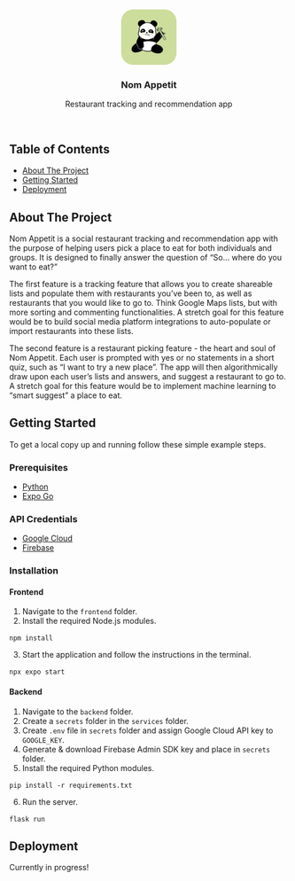 <br>
<div>
  <p align="center">
    <a href="">
      <img src="frontend/assets/logo.png" alt="Logo" width="100" height="100">
    </a>
  </p>
  <h3 align="center">Nom Appetit</h3>
  <p align="center">Restaurant tracking and recommendation app<p>
</div>
<br>

## Table of Contents
+ [About The Project](#abouttheproject)
+ [Getting Started](#getting-started)
+ [Deployment](#deployment)

## About The Project
Nom Appetit is a social restaurant tracking and recommendation app with the purpose of helping users pick a place to eat for both individuals and groups. It is designed to finally answer the question of “So… where do you want to eat?”

The first feature is a tracking feature that allows you to create shareable lists and populate them with restaurants you’ve been to, as well as restaurants that you would like to go to. Think Google Maps lists, but with more sorting and commenting functionalities. A stretch goal for this feature would be to build social media platform integrations to auto-populate or import restaurants into these lists.

The second feature is a restaurant picking feature - the heart and soul of Nom Appetit. Each user is prompted with yes or no statements in a short quiz, such as “I want to try a new place”. The app will then algorithmically draw upon each user’s lists and answers, and suggest a restaurant to go to. A stretch goal for this feature would be to implement machine learning to “smart suggest” a place to eat.

## Getting Started
To get a local copy up and running follow these simple example steps.

### Prerequisites

- [Python](https://www.python.org/downloads/)
- [Expo Go](https://docs.expo.dev/)

### API Credentials
- [Google Cloud](https://cloud.google.com/docs)
- [Firebase](https://firebase.google.com/docs/functions/get-started?gen=2nd)

### Installation

#### Frontend
1. Navigate to the `frontend` folder.
2. Install the required Node.js modules.
```
npm install
```
3. Start the application and follow the instructions in the terminal.
```
npx expo start
```

#### Backend
1. Navigate to the `backend` folder.
2. Create a `secrets` folder in the `services` folder.
3. Create `.env` file in `secrets` folder and assign Google Cloud API key to `GOOGLE_KEY`.
4. Generate & download Firebase Admin SDK key and place in `secrets` folder.
5. Install the required Python modules.
```
pip install -r requirements.txt
```
6. Run the server.
```
flask run
```

## Deployment
Currently in progress!
